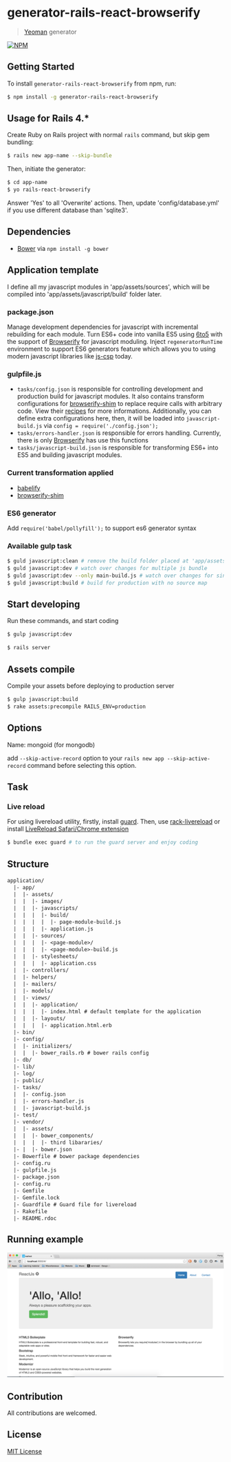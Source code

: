 # generator-rails-react-browserify

> [Yeoman](http://yeoman.io) generator

[![NPM](https://nodei.co/npm/generator-rails-react-browserify.png?downloads=true)](https://nodei.co/npm/generator-rails-react-browserify/)

## Getting Started

To install `generator-rails-react-browserify` from npm, run:

```bash
$ npm install -g generator-rails-react-browserify
```

## Usage for Rails 4.*

Create Ruby on Rails project with normal `rails` command, but skip gem bundling:

```bash
$ rails new app-name --skip-bundle
```

Then, initiate the generator:

```bash
$ cd app-name
$ yo rails-react-browserify
```

Answer 'Yes' to all 'Overwrite' actions. Then, update 'config/database.yml' if you use different database than 'sqlite3'.

## Dependencies

- [Bower](http://bower.io/) via `npm install -g bower`

## Application template

I define all my javascript modules in 'app/assets/sources', which will be compiled into 'app/assets/javascript/build'
folder later.

### package.json

Manage development dependencies for javascript with incremental rebuilding for each module. Turn ES6+ code into vanilla ES5
using [6to5](https://6to5.org/) with the support of [Browserify](http://browserify.org/) for javascript moduling. Inject
`regeneratorRunTime` environment to support ES6 generators feature which allows you to using modern javascript libraries like
[js-csp](https://github.com/ubolonton/js-csp) today.

### gulpfile.js

- `tasks/config.json` is responsible for controlling development and production build for javascript modules. 
  It also contains transform configurations for [browserify-shim](https://github.com/thlorenz/browserify-shim) to replace require calls
  with arbitrary code. View their [recipes](https://github.com/thlorenz/browserify-shim/wiki/browserify-shim-recipes) for more
  informations. Additionally, you can define extra configurations here, then, it will be loaded into `javascript-build.js` via
  `config = require('./config.json');`
- `tasks/errors-handler.json` is responsible for errors handling. Currently, there is only [Browserify](http://browserify.org/)
  has use this functions
- `tasks/javascript-build.json` is responsible for transforming ES6+ into ES5 and building javascript modules.

### Current transformation applied

- [babelify](https://github.com/babel/babelify)
- [browserify-shim](https://github.com/thlorenz/browserify-shim)

### ES6 generator
Add `require('babel/pollyfill');` to support es6 generator syntax

### Available gulp task

```bash
$ guld javascript:clean # remove the build folder placed at 'app/assets/javascripts/build'
$ guld javascript:dev # watch over changes for multiple js bundle
$ guld javascript:dev --only main-build.js # watch over changes for single js module
$ guld javascript:build # build for production with no source map
```

## Start developing

Run these commands, and start coding

```bash
$ gulp javascript:dev
```

```bash
$ rails server
```

## Assets compile
Compile your assets before deploying to production server

```bash
$ gulp javascript:build
$ rake assets:precompile RAILS_ENV=production
```

## Options

Name: mongoid (for mongodb)

add `--skip-active-record` option to your `rails new app --skip-active-record` command before selecting this option.

## Task

### Live reload

For using livereload utility, firstly, install [guard](https://github.com/guard/guard-livereload). Then, use [rack-livereload](https://github.com/johnbintz/rack-livereload)
or install [LiveReload Safari/Chrome extension](http://feedback.livereload.com/knowledgebase/articles/86242-how-do-i-install-and-use-the-browser-extensions-)

```bash
$ bundle exec guard # to run the guard server and enjoy coding
```
## Structure

```
application/
  |- app/
  |  |- assets/
  |  |  |- images/
  |  |  |- javascripts/
  |  |  |  |- build/
  |  |  |  |  |- page-module-build.js
  |  |  |  |- application.js
  |  |  |- sources/
  |  |  |  |- <page-module>/
  |  |  |  |- <page-module>-build.js
  |  |  |- stylesheets/
  |  |  |  |- application.css
  |  |- controllers/
  |  |- helpers/
  |  |- mailers/
  |  |- models/
  |  |- views/
  |  |  |- application/
  |  |  |  |- index.html # default template for the application
  |  |  |- layouts/
  |  |  |  |- application.html.erb
  |- bin/
  |- config/
  |  |- initializers/
  |  |  |- bower_rails.rb # bower rails config
  |- db/
  |- lib/
  |- log/
  |- public/
  |- tasks/
  |  |- config.json
  |  |- errors-handler.js
  |  |- javascript-build.js
  |- test/
  |- vendor/
  |  |- assets/
  |  |  |- bower_components/
  |  |  |  |- third libararies/
  |- |  |- bower.json
  |- Bowerfile # bower package dependencies
  |- config.ru
  |- gulpfile.js
  |- package.json
  |- config.ru
  |- Gemfile
  |- Gemfile.lock
  |- Guardfile # Guard file for livereload
  |- Rakefile
  |- README.rdoc
```

## Running example
![alt text](https://raw.githubusercontent.com/hung-phan/generator-rails-react-browserify/master/screenshot.png "application screenshot")

## Contribution
All contributions are welcomed.

## License

[MIT License](http://en.wikipedia.org/wiki/MIT_License)
